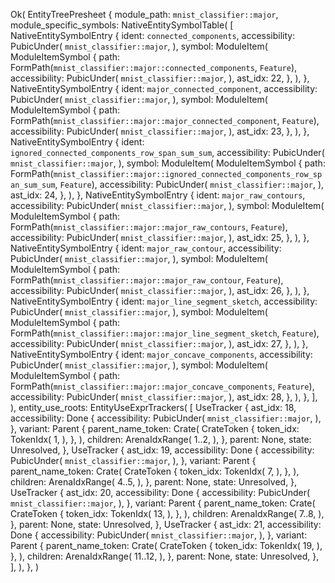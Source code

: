 Ok(
    EntityTreePresheet {
        module_path: `mnist_classifier::major`,
        module_specific_symbols: NativeEntitySymbolTable(
            [
                NativeEntitySymbolEntry {
                    ident: `connected_components`,
                    accessibility: PubicUnder(
                        `mnist_classifier::major`,
                    ),
                    symbol: ModuleItem(
                        ModuleItemSymbol {
                            path: FormPath(`mnist_classifier::major::connected_components`, `Feature`),
                            accessibility: PubicUnder(
                                `mnist_classifier::major`,
                            ),
                            ast_idx: 22,
                        },
                    ),
                },
                NativeEntitySymbolEntry {
                    ident: `major_connected_component`,
                    accessibility: PubicUnder(
                        `mnist_classifier::major`,
                    ),
                    symbol: ModuleItem(
                        ModuleItemSymbol {
                            path: FormPath(`mnist_classifier::major::major_connected_component`, `Feature`),
                            accessibility: PubicUnder(
                                `mnist_classifier::major`,
                            ),
                            ast_idx: 23,
                        },
                    ),
                },
                NativeEntitySymbolEntry {
                    ident: `ignored_connected_components_row_span_sum_sum`,
                    accessibility: PubicUnder(
                        `mnist_classifier::major`,
                    ),
                    symbol: ModuleItem(
                        ModuleItemSymbol {
                            path: FormPath(`mnist_classifier::major::ignored_connected_components_row_span_sum_sum`, `Feature`),
                            accessibility: PubicUnder(
                                `mnist_classifier::major`,
                            ),
                            ast_idx: 24,
                        },
                    ),
                },
                NativeEntitySymbolEntry {
                    ident: `major_raw_contours`,
                    accessibility: PubicUnder(
                        `mnist_classifier::major`,
                    ),
                    symbol: ModuleItem(
                        ModuleItemSymbol {
                            path: FormPath(`mnist_classifier::major::major_raw_contours`, `Feature`),
                            accessibility: PubicUnder(
                                `mnist_classifier::major`,
                            ),
                            ast_idx: 25,
                        },
                    ),
                },
                NativeEntitySymbolEntry {
                    ident: `major_raw_contour`,
                    accessibility: PubicUnder(
                        `mnist_classifier::major`,
                    ),
                    symbol: ModuleItem(
                        ModuleItemSymbol {
                            path: FormPath(`mnist_classifier::major::major_raw_contour`, `Feature`),
                            accessibility: PubicUnder(
                                `mnist_classifier::major`,
                            ),
                            ast_idx: 26,
                        },
                    ),
                },
                NativeEntitySymbolEntry {
                    ident: `major_line_segment_sketch`,
                    accessibility: PubicUnder(
                        `mnist_classifier::major`,
                    ),
                    symbol: ModuleItem(
                        ModuleItemSymbol {
                            path: FormPath(`mnist_classifier::major::major_line_segment_sketch`, `Feature`),
                            accessibility: PubicUnder(
                                `mnist_classifier::major`,
                            ),
                            ast_idx: 27,
                        },
                    ),
                },
                NativeEntitySymbolEntry {
                    ident: `major_concave_components`,
                    accessibility: PubicUnder(
                        `mnist_classifier::major`,
                    ),
                    symbol: ModuleItem(
                        ModuleItemSymbol {
                            path: FormPath(`mnist_classifier::major::major_concave_components`, `Feature`),
                            accessibility: PubicUnder(
                                `mnist_classifier::major`,
                            ),
                            ast_idx: 28,
                        },
                    ),
                },
            ],
        ),
        entity_use_roots: EntityUseExprTrackers(
            [
                UseTracker {
                    ast_idx: 18,
                    accessibility: Done {
                        accessibility: PubicUnder(
                            `mnist_classifier::major`,
                        ),
                    },
                    variant: Parent {
                        parent_name_token: Crate(
                            CrateToken {
                                token_idx: TokenIdx(
                                    1,
                                ),
                            },
                        ),
                        children: ArenaIdxRange(
                            1..2,
                        ),
                    },
                    parent: None,
                    state: Unresolved,
                },
                UseTracker {
                    ast_idx: 19,
                    accessibility: Done {
                        accessibility: PubicUnder(
                            `mnist_classifier::major`,
                        ),
                    },
                    variant: Parent {
                        parent_name_token: Crate(
                            CrateToken {
                                token_idx: TokenIdx(
                                    7,
                                ),
                            },
                        ),
                        children: ArenaIdxRange(
                            4..5,
                        ),
                    },
                    parent: None,
                    state: Unresolved,
                },
                UseTracker {
                    ast_idx: 20,
                    accessibility: Done {
                        accessibility: PubicUnder(
                            `mnist_classifier::major`,
                        ),
                    },
                    variant: Parent {
                        parent_name_token: Crate(
                            CrateToken {
                                token_idx: TokenIdx(
                                    13,
                                ),
                            },
                        ),
                        children: ArenaIdxRange(
                            7..8,
                        ),
                    },
                    parent: None,
                    state: Unresolved,
                },
                UseTracker {
                    ast_idx: 21,
                    accessibility: Done {
                        accessibility: PubicUnder(
                            `mnist_classifier::major`,
                        ),
                    },
                    variant: Parent {
                        parent_name_token: Crate(
                            CrateToken {
                                token_idx: TokenIdx(
                                    19,
                                ),
                            },
                        ),
                        children: ArenaIdxRange(
                            11..12,
                        ),
                    },
                    parent: None,
                    state: Unresolved,
                },
            ],
        ),
    },
)
